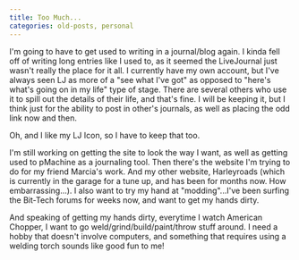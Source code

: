 ```yaml
---
title: Too Much...
categories: old-posts, personal
---
```

I'm going to have to get used to writing in a journal/blog again. I kinda fell off of writing long entries like I used to, as it seemed the LiveJournal just wasn't really the place for it all. I currently have my own account, but I've always seen LJ as more of a "see what I've got" as opposed to "here's what's going on in my life" type of stage. There are several others who use it to spill out the details of their life, and that's fine. I will be keeping it, but I think just for the ability to post in other's journals, as well as placing the odd link now and then.
<!--more-->

Oh, and I like my LJ Icon, so I have to keep that too.

I'm still working on getting the site to look the way I want, as well as getting used to pMachine as a journaling tool. Then there's the website I'm trying to do for my friend Marcia's work. And my other website, Harleyroads (which is currently in the garage for a tune up, and has been for months now. How embarrassing...). I also want to try my hand at "modding"...I've been surfing the Bit-Tech forums for weeks now, and want to get my hands dirty.

And speaking of getting my hands dirty, everytime I watch American Chopper, I want to go weld/grind/build/paint/throw stuff around. I need a hobby that doesn't involve computers, and something that requires using a welding torch sounds like good fun to me!
